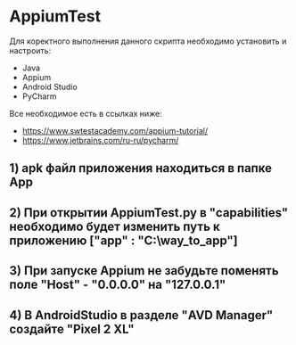 # AppiumTest
Для коректного выполнения данного скрипта необходимо установить и настроить:
- Java
- Appium
- Android Studio
- PyCharm

Все необходимое есть в ссылках ниже:
- https://www.swtestacademy.com/appium-tutorial/
- https://www.jetbrains.com/ru-ru/pycharm/

## 1) apk файл приложения находиться в папке App
## 2) При открытии AppiumTest.py в "capabilities" необходимо будет изменить путь к приложению ["app" : "C:\\way_to_app"] 
## 3) При запуске Appium не забудьте поменять поле "Host" - "0.0.0.0" на "127.0.0.1"
## 4) В AndroidStudio в разделе "AVD Manager" создайте "Pixel 2 XL" 
